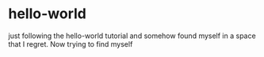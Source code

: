 # hello-world
just following the hello-world tutorial and somehow found myself in a space that I regret. Now trying to find myself
